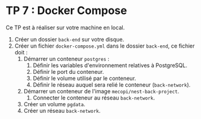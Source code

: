 # TP 7 : Docker Compose

Ce TP est à réaliser sur votre machine en local.

1. Créer un dossier `back-end` sur votre disque.
2. Créer un fichier `docker-compose.yml` dans le dossier `back-end`, ce fichier doit :
   1. Démarrer un conteneur `postgres` :
      1. Définir les variables d'environnement relatives à PostgreSQL.
      2. Définir le port du conteneur.
      3. Définir le volume utilisé par le conteneur.
      4. Définir le réseau auquel sera relié le conteneur (`back-network`).
   2. Démarrer un conteneur de l'image `mecopi/nest-back-project`.
      1. Connecter le conteneur au réseau `back-network`.
   3. Créer un volume `pgdata`. 
   4. Créer un réseau `back-network`.